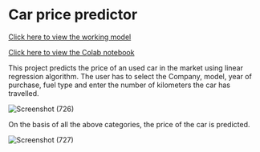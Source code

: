 # Car price predictor

[Click here to view the working model](https://car-price-predictor-sg.herokuapp.com/)

[Click here to view the Colab notebook](https://colab.research.google.com/drive/1dvjpAiDqlw24fjcuXb6QRZfOuOy1nvFY?usp=sharing)

This project predicts the price of an used car in the market using linear regression algorithm.
The user has to select the Company, model, year of purchase, fuel type and enter the number of kilometers the car has travelled. 

![Screenshot (726)](https://user-images.githubusercontent.com/65218597/124217967-ed2f5e00-db16-11eb-816a-e77feaa1fa8b.png)

On the basis of all the above categories, the price of the car is predicted.

![Screenshot (727)](https://user-images.githubusercontent.com/65218597/124217996-fcaea700-db16-11eb-849a-e419e9593974.png)


